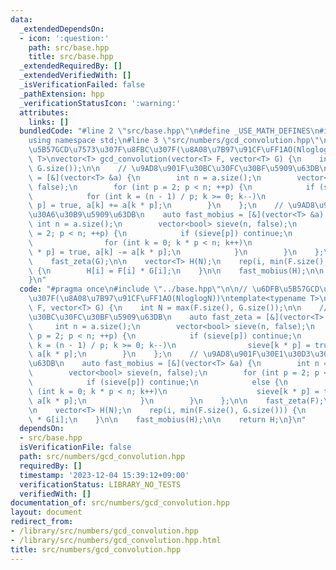 ```yaml
---
data:
  _extendedDependsOn:
  - icon: ':question:'
    path: src/base.hpp
    title: src/base.hpp
  _extendedRequiredBy: []
  _extendedVerifiedWith: []
  _isVerificationFailed: false
  _pathExtension: hpp
  _verificationStatusIcon: ':warning:'
  attributes:
    links: []
  bundledCode: "#line 2 \"src/base.hpp\"\n#define _USE_MATH_DEFINES\n#include <bits/stdc++.h>\n\
    using namespace std;\n#line 3 \"src/numbers/gcd_convolution.hpp\"\n\n// \u6DFB\
    \u5B57GCD\u7573\u307F\u8FBC\u307F(\u8A08\u7B97\u91CF\uFF1AO(NloglogN))\ntemplate<typename\
    \ T>\nvector<T> gcd_convolution(vector<T> F, vector<T> G) {\n    int N = max(F.size(),\
    \ G.size());\n\n    // \u9AD8\u901F\u30BC\u30FC\u30BF\u5909\u63DB\n    auto fast_zeta\
    \ = [&](vector<T> &a) {\n        int n = a.size();\n        vector<bool> sieve(n,\
    \ false);\n        for (int p = 2; p < n; ++p) {\n            if (sieve[p]) continue;\n\
    \            for (int k = (n - 1) / p; k >= 0; k--)\n                sieve[k *\
    \ p] = true, a[k] += a[k * p];\n        }\n    };\n    // \u9AD8\u901F\u30E1\u30D3\
    \u30A6\u30B9\u5909\u63DB\n    auto fast_mobius = [&](vector<T> &a) {\n       \
    \ int n = a.size();\n        vector<bool> sieve(n, false);\n        for (int p\
    \ = 2; p < n; ++p) {\n            if (sieve[p]) continue;\n            else {\n\
    \                for (int k = 0; k * p < n; k++)\n                    sieve[k\
    \ * p] = true, a[k] -= a[k * p];\n            }\n        }\n    };\n\n    fast_zeta(F);\n\
    \    fast_zeta(G);\n\n    vector<T> H(N);\n    rep(i, min(F.size(), G.size()))\
    \ {\n        H[i] = F[i] * G[i];\n    }\n\n    fast_mobius(H);\n\n    return H;\n\
    }\n"
  code: "#pragma once\n#include \"../base.hpp\"\n\n// \u6DFB\u5B57GCD\u7573\u307F\u8FBC\
    \u307F(\u8A08\u7B97\u91CF\uFF1AO(NloglogN))\ntemplate<typename T>\nvector<T> gcd_convolution(vector<T>\
    \ F, vector<T> G) {\n    int N = max(F.size(), G.size());\n\n    // \u9AD8\u901F\
    \u30BC\u30FC\u30BF\u5909\u63DB\n    auto fast_zeta = [&](vector<T> &a) {\n   \
    \     int n = a.size();\n        vector<bool> sieve(n, false);\n        for (int\
    \ p = 2; p < n; ++p) {\n            if (sieve[p]) continue;\n            for (int\
    \ k = (n - 1) / p; k >= 0; k--)\n                sieve[k * p] = true, a[k] +=\
    \ a[k * p];\n        }\n    };\n    // \u9AD8\u901F\u30E1\u30D3\u30A6\u30B9\u5909\
    \u63DB\n    auto fast_mobius = [&](vector<T> &a) {\n        int n = a.size();\n\
    \        vector<bool> sieve(n, false);\n        for (int p = 2; p < n; ++p) {\n\
    \            if (sieve[p]) continue;\n            else {\n                for\
    \ (int k = 0; k * p < n; k++)\n                    sieve[k * p] = true, a[k] -=\
    \ a[k * p];\n            }\n        }\n    };\n\n    fast_zeta(F);\n    fast_zeta(G);\n\
    \n    vector<T> H(N);\n    rep(i, min(F.size(), G.size())) {\n        H[i] = F[i]\
    \ * G[i];\n    }\n\n    fast_mobius(H);\n\n    return H;\n}\n"
  dependsOn:
  - src/base.hpp
  isVerificationFile: false
  path: src/numbers/gcd_convolution.hpp
  requiredBy: []
  timestamp: '2023-12-04 15:39:12+09:00'
  verificationStatus: LIBRARY_NO_TESTS
  verifiedWith: []
documentation_of: src/numbers/gcd_convolution.hpp
layout: document
redirect_from:
- /library/src/numbers/gcd_convolution.hpp
- /library/src/numbers/gcd_convolution.hpp.html
title: src/numbers/gcd_convolution.hpp
---
```

